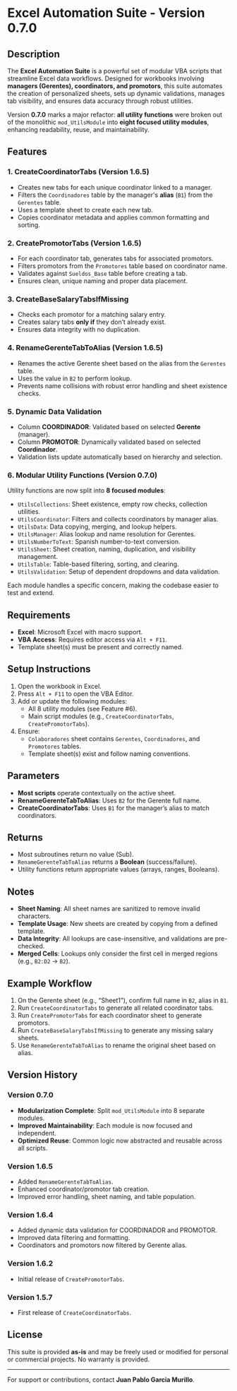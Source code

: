 # Excel Automation Suite - Version 0.7.0

## Description

The **Excel Automation Suite** is a powerful set of modular VBA scripts that streamline Excel data workflows. Designed for workbooks involving **managers (Gerentes), coordinators, and promotors**, this suite automates the creation of personalized sheets, sets up dynamic validations, manages tab visibility, and ensures data accuracy through robust utilities.

Version **0.7.0** marks a major refactor: **all utility functions** were broken out of the monolithic `mod_UtilsModule` into **eight focused utility modules**, enhancing readability, reuse, and maintainability.

## Features

### 1. **CreateCoordinatorTabs** (Version 1.6.5)

- Creates new tabs for each unique coordinator linked to a manager.
- Filters the `Coordinadores` table by the manager's **alias** (`B1`) from the `Gerentes` table.
- Uses a template sheet to create each new tab.
- Copies coordinator metadata and applies common formatting and sorting.

### 2. **CreatePromotorTabs** (Version 1.6.5)

- For each coordinator tab, generates tabs for associated promotors.
- Filters promotors from the `Promotores` table based on coordinator name.
- Validates against `Sueldos_Base` table before creating a tab.
- Ensures clean, unique naming and proper data placement.

### 3. **CreateBaseSalaryTabsIfMissing**

- Checks each promotor for a matching salary entry.
- Creates salary tabs **only if** they don’t already exist.
- Ensures data integrity with no duplication.

### 4. **RenameGerenteTabToAlias** (Version 1.6.5)

- Renames the active Gerente sheet based on the alias from the `Gerentes` table.
- Uses the value in `B2` to perform lookup.
- Prevents name collisions with robust error handling and sheet existence checks.

### 5. **Dynamic Data Validation**

- Column **COORDINADOR**: Validated based on selected **Gerente** (manager).
- Column **PROMOTOR**: Dynamically validated based on selected **Coordinador**.
- Validation lists update automatically based on hierarchy and selection.

### 6. **Modular Utility Functions (Version 0.7.0)**

Utility functions are now split into **8 focused modules**:

- `UtilsCollections`: Sheet existence, empty row checks, collection utilities.
- `UtilsCoordinator`: Filters and collects coordinators by manager alias.
- `UtilsData`: Data copying, merging, and lookup helpers.
- `UtilsManager`: Alias lookup and name resolution for Gerentes.
- `UtilsNumberToText`: Spanish number-to-text conversion.
- `UtilsSheet`: Sheet creation, naming, duplication, and visibility management.
- `UtilsTable`: Table-based filtering, sorting, and clearing.
- `UtilsValidation`: Setup of dependent dropdowns and data validation.

Each module handles a specific concern, making the codebase easier to test and extend.

## Requirements

- **Excel**: Microsoft Excel with macro support.
- **VBA Access**: Requires editor access via `Alt + F11`.
- Template sheet(s) must be present and correctly named.

## Setup Instructions

1. Open the workbook in Excel.
2. Press `Alt + F11` to open the VBA Editor.
3. Add or update the following modules:
   - All 8 utility modules (see Feature #6).
   - Main script modules (e.g., `CreateCoordinatorTabs`, `CreatePromotorTabs`).
4. Ensure:
   - `Colaboradores` sheet contains `Gerentes`, `Coordinadores`, and `Promotores` tables.
   - Template sheet(s) exist and follow naming conventions.

## Parameters

- **Most scripts** operate contextually on the active sheet.
- **RenameGerenteTabToAlias**: Uses `B2` for the Gerente full name.
- **CreateCoordinatorTabs**: Uses `B1` for the manager’s alias to match coordinators.

## Returns

- Most subroutines return no value (Sub).
- `RenameGerenteTabToAlias` returns a **Boolean** (success/failure).
- Utility functions return appropriate values (arrays, ranges, Booleans).

## Notes

- **Sheet Naming**: All sheet names are sanitized to remove invalid characters.
- **Template Usage**: New sheets are created by copying from a defined template.
- **Data Integrity**: All lookups are case-insensitive, and validations are pre-checked.
- **Merged Cells**: Lookups only consider the first cell in merged regions (e.g., `B2:D2` → `B2`).

## Example Workflow

1. On the Gerente sheet (e.g., “Sheet1”), confirm full name in `B2`, alias in `B1`.
2. Run `CreateCoordinatorTabs` to generate all related coordinator tabs.
3. Run `CreatePromotorTabs` for each coordinator sheet to generate promotors.
4. Run `CreateBaseSalaryTabsIfMissing` to generate any missing salary sheets.
5. Use `RenameGerenteTabToAlias` to rename the original sheet based on alias.

## Version History

### Version 0.7.0

- **Modularization Complete**: Split `mod_UtilsModule` into 8 separate modules.
- **Improved Maintainability**: Each module is now focused and independent.
- **Optimized Reuse**: Common logic now abstracted and reusable across all scripts.

### Version 1.6.5

- Added `RenameGerenteTabToAlias`.
- Enhanced coordinator/promotor tab creation.
- Improved error handling, sheet naming, and table population.

### Version 1.6.4

- Added dynamic data validation for COORDINADOR and PROMOTOR.
- Improved data filtering and formatting.
- Coordinators and promotors now filtered by Gerente alias.

### Version 1.6.2

- Initial release of `CreatePromotorTabs`.

### Version 1.5.7

- First release of `CreateCoordinatorTabs`.

## License

This suite is provided **as-is** and may be freely used or modified for personal or commercial projects. No warranty is provided.

---

For support or contributions, contact **Juan Pablo Garcia Murillo**.